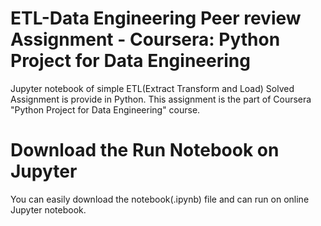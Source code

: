 # ETL-Data Engineering Peer review Assignment - Coursera: Python Project for Data Engineering

Jupyter notebook of simple ETL(Extract Transform and Load) Solved Assignment is provide in Python. This assignment is the part of Coursera "Python Project for Data Engineering" course. 

# Download the Run Notebook on Jupyter
You can easily download the notebook(.ipynb) file and can run on online Jupyter notebook. 
